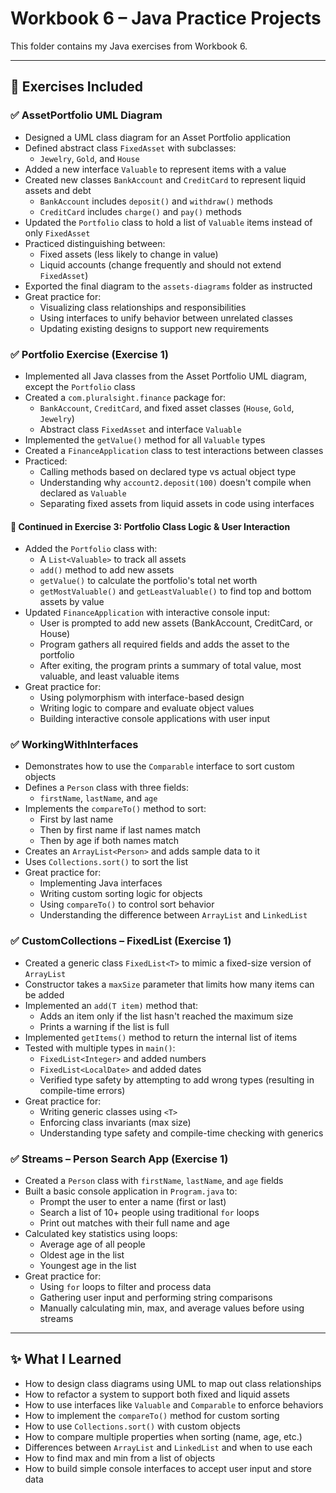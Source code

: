 # Workbook 6 – Java Practice Projects

This folder contains my Java exercises from Workbook 6.

---

## 📘 Exercises Included

### ✅ AssetPortfolio UML Diagram
- Designed a UML class diagram for an Asset Portfolio application
- Defined abstract class `FixedAsset` with subclasses:
  - `Jewelry`, `Gold`, and `House`
- Added a new interface `Valuable` to represent items with a value
- Created new classes `BankAccount` and `CreditCard` to represent liquid assets and debt
  - `BankAccount` includes `deposit()` and `withdraw()` methods
  - `CreditCard` includes `charge()` and `pay()` methods
- Updated the `Portfolio` class to hold a list of `Valuable` items instead of only `FixedAsset`
- Practiced distinguishing between:
  - Fixed assets (less likely to change in value)
  - Liquid accounts (change frequently and should not extend `FixedAsset`)
- Exported the final diagram to the `assets-diagrams` folder as instructed
- Great practice for:
  - Visualizing class relationships and responsibilities
  - Using interfaces to unify behavior between unrelated classes
  - Updating existing designs to support new requirements

### ✅ Portfolio Exercise (Exercise 1)
- Implemented all Java classes from the Asset Portfolio UML diagram, except the `Portfolio` class
- Created a `com.pluralsight.finance` package for:
  - `BankAccount`, `CreditCard`, and fixed asset classes (`House`, `Gold`, `Jewelry`)
  - Abstract class `FixedAsset` and interface `Valuable`
- Implemented the `getValue()` method for all `Valuable` types
- Created a `FinanceApplication` class to test interactions between classes
- Practiced:
  - Calling methods based on declared type vs actual object type
  - Understanding why `account2.deposit(100)` doesn't compile when declared as `Valuable`
  - Separating fixed assets from liquid assets in code using interfaces

#### 🔁 Continued in Exercise 3: Portfolio Class Logic & User Interaction
- Added the `Portfolio` class with:
  - A `List<Valuable>` to track all assets
  - `add()` method to add new assets
  - `getValue()` to calculate the portfolio's total net worth
  - `getMostValuable()` and `getLeastValuable()` to find top and bottom assets by value
- Updated `FinanceApplication` with interactive console input:
  - User is prompted to add new assets (BankAccount, CreditCard, or House)
  - Program gathers all required fields and adds the asset to the portfolio
  - After exiting, the program prints a summary of total value, most valuable, and least valuable items
- Great practice for:
  - Using polymorphism with interface-based design
  - Writing logic to compare and evaluate object values
  - Building interactive console applications with user input

### ✅ WorkingWithInterfaces
- Demonstrates how to use the `Comparable` interface to sort custom objects
- Defines a `Person` class with three fields:
  - `firstName`, `lastName`, and `age`
- Implements the `compareTo()` method to sort:
  - First by last name
  - Then by first name if last names match
  - Then by age if both names match
- Creates an `ArrayList<Person>` and adds sample data to it
- Uses `Collections.sort()` to sort the list
- Great practice for:
  - Implementing Java interfaces
  - Writing custom sorting logic for objects
  - Using `compareTo()` to control sort behavior
  - Understanding the difference between `ArrayList` and `LinkedList`

### ✅ CustomCollections – FixedList<T> (Exercise 1)
- Created a generic class `FixedList<T>` to mimic a fixed-size version of `ArrayList`
- Constructor takes a `maxSize` parameter that limits how many items can be added
- Implemented an `add(T item)` method that:
  - Adds an item only if the list hasn't reached the maximum size
  - Prints a warning if the list is full
- Implemented `getItems()` method to return the internal list of items
- Tested with multiple types in `main()`:
  - `FixedList<Integer>` and added numbers
  - `FixedList<LocalDate>` and added dates
  - Verified type safety by attempting to add wrong types (resulting in compile-time errors)
- Great practice for:
  - Writing generic classes using `<T>`
  - Enforcing class invariants (max size)
  - Understanding type safety and compile-time checking with generics

### ✅ Streams – Person Search App (Exercise 1)
- Created a `Person` class with `firstName`, `lastName`, and `age` fields
- Built a basic console application in `Program.java` to:
  - Prompt the user to enter a name (first or last)
  - Search a list of 10+ people using traditional `for` loops
  - Print out matches with their full name and age
- Calculated key statistics using loops:
  - Average age of all people
  - Oldest age in the list
  - Youngest age in the list
- Great practice for:
  - Using `for` loops to filter and process data
  - Gathering user input and performing string comparisons
  - Manually calculating min, max, and average values before using streams

---

## ✨ What I Learned
- How to design class diagrams using UML to map out class relationships  
- How to refactor a system to support both fixed and liquid assets  
- How to use interfaces like `Valuable` and `Comparable` to enforce behaviors  
- How to implement the `compareTo()` method for custom sorting  
- How to use `Collections.sort()` with custom objects  
- How to compare multiple properties when sorting (name, age, etc.)  
- Differences between `ArrayList` and `LinkedList` and when to use each  
- How to find max and min from a list of objects  
- How to build simple console interfaces to accept user input and store data





